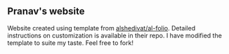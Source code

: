 ## Pranav's website

Website created using template from [alshedivat/al-folio](https://github.com/alshedivat/al-folio). Detailed instructions on customization is available in their repo. I have modified the template to suite my taste. Feel free to fork!

